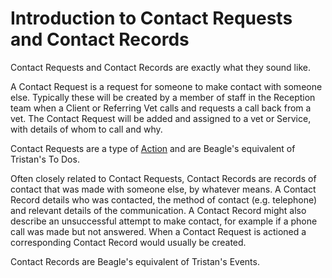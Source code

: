 # Introduction to Contact Requests and Contact Records
Contact Requests and Contact Records are exactly what they sound like. 

A Contact Request is a request for someone to make contact with someone else. Typically these will be created by a member of staff in the Reception team when a Client or Referring Vet calls and requests a call back from a vet. The Contact Request will be added and assigned to a vet or Service, with details of whom to call and why. 

Contact Requests are a type of [Action](Actions%20And%20Notifications.md) and are Beagle's equivalent of Tristan's To Dos.

Often closely related to Contact Requests, Contact Records are records of contact that was made with someone else, by whatever means. A Contact Record details who was contacted, the method of contact (e.g. telephone) and relevant details of the communication. A Contact Record might also describe an unsuccessful attempt to make contact, for example if a phone call was made but not answered. When a Contact Request is actioned a corresponding Contact Record would usually be created.

Contact Records are Beagle's equivalent of Tristan's Events.